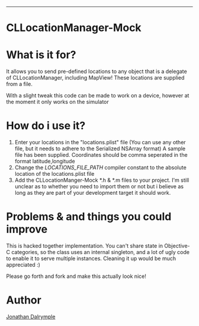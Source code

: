 ****
CLLocationManager-Mock
======================

What is it for?
===============

It allows you to send pre-defined locations to any object that is a delegate of CLLocationManager, including MapView!
These locations are supplied from a file.

With a slight tweak this code can be made to work on a device, however at the moment it only works on the simulator

How do i use it?
================

1. Enter your locations in the "locations.plist" file (You can use any other file, but it needs to adhere to the Serialized NSArray format) A sample file has been supplied. Coordinates should be comma seperated in the format latitude,longitude
2. Change the *LOCATIONS_FILE_PATH* compiler constant to the absolute location of the locations.plist file
3. Add the CLLocationManger-Mock *.h & *.m files to your project. I'm still unclear as to whether you need to import them or not but i believe as long as they are part of your development target it should work.

Problems & and things you could improve
=======================================

This is hacked together implementation. You can't share state in Objective-C categories, so the class uses an internal singleton, and a lot of ugly code to enable it to serve multiple instances.
Cleaning it up would be much appreciated :)

Please go forth and fork and make this actually look nice!

Author
======

[Jonathan Dalrymple](mailto:jonathan@float-right.co.uk)
